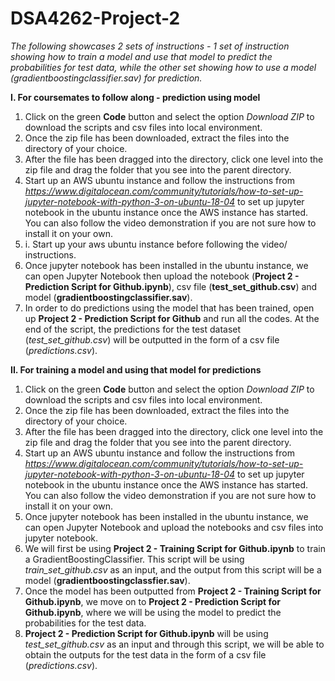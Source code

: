 # DSA4262-Project-2
*The following showcases 2 sets of instructions - 1 set of instruction showing how to train a model and use that model to predict the probabilities for test data, while the other set showing how to use a model (gradientboostingclassifier.sav) for prediction.*

**I. For coursemates to follow along - prediction using model**
1. Click on the green **Code** button and select the option *Download ZIP* to download the scripts and csv files into local environment.
2. Once the zip file has been downloaded, extract the files into the directory of your choice.
3. After the file has been dragged into the directory, click one level into the zip file and drag the folder that you see into the parent directory.
4. Start up an AWS ubuntu instance and follow the instructions from *https://www.digitalocean.com/community/tutorials/how-to-set-up-jupyter-notebook-with-python-3-on-ubuntu-18-04* to set up jupyter notebook in the ubuntu instance once the AWS instance has started. You can also follow the video demonstration if you are not sure how to install it on your own.<li> i. Start up your aws ubuntu instance before following the video/ instructions. </li>
5. Once jupyter notebook has been installed in the ubuntu instance, we can open Jupyter Notebook then upload the notebook (**Project 2 - Prediction Script for Github.ipynb**), csv file (**test_set_github.csv**) and model (**gradientboostingclassifier.sav**).
6. In order to do predictions using the model that has been trained, open up **Project 2 - Prediction Script for Github** and run all the codes. At the end of the script, the predictions for the test dataset (*test_set_github.csv*) will be outputted in the form of a csv file (*predictions.csv*).

**II. For training a model and using that model for predictions**
1. Click on the green **Code** button and select the option *Download ZIP* to download the scripts and csv files into local environment.
2. Once the zip file has been downloaded, extract the files into the directory of your choice.
3. After the file has been dragged into the directory, click one level into the zip file and drag the folder that you see into the parent directory.
4. Start up an AWS ubuntu instance and follow the instructions from *https://www.digitalocean.com/community/tutorials/how-to-set-up-jupyter-notebook-with-python-3-on-ubuntu-18-04* to set up jupyter notebook in the ubuntu instance once the AWS instance has started. You can also follow the video demonstration if you are not sure how to install it on your own.
5. Once jupyter notebook has been installed in the ubuntu instance, we can open Jupyter Notebook and upload the notebooks and csv files into jupyter notebook.
6. We will first be using **Project 2 - Training Script for Github.ipynb** to train a GradientBoostingClassifier. This script will be using *train_set_github.csv* as an input, and the output from this script will be a model (**gradientboostingclassfier.sav**).
7. Once the model has been outputted from **Project 2 - Training Script for Github.ipynb**, we move on to **Project 2 - Prediction Script for Github.ipynb**, where we will be using the model to predict the probabilities for the test data.
8. **Project 2 - Prediction Script for Github.ipynb** will be using *test_set_github.csv* as an input and through this script, we will be able to obtain the outputs for the test data in the form of a csv file (*predictions.csv*).
